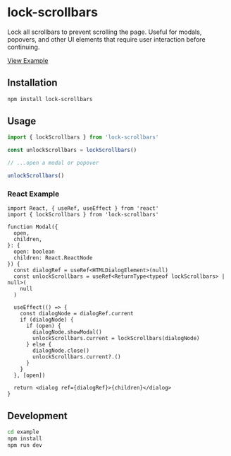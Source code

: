 # lock-scrollbars

Lock all scrollbars to prevent scrolling the page. Useful for modals, popovers, and other UI elements that require user interaction before continuing.

[View Example](https://lock-scrollbars.vercel.app/)

## Installation

```bash
npm install lock-scrollbars
```

## Usage

```ts
import { lockScrollbars } from 'lock-scrollbars'

const unlockScrollbars = lockScrollbars()

// ...open a modal or popover

unlockScrollbars()
```

### React Example

```tsx
import React, { useRef, useEffect } from 'react'
import { lockScrollbars } from 'lock-scrollbars'

function Modal({
  open,
  children,
}: {
  open: boolean
  children: React.ReactNode
}) {
  const dialogRef = useRef<HTMLDialogElement>(null)
  const unlockScrollbars = useRef<ReturnType<typeof lockScrollbars> | null>(
    null
  )

  useEffect(() => {
    const dialogNode = dialogRef.current
    if (dialogNode) {
      if (open) {
        dialogNode.showModal()
        unlockScrollbars.current = lockScrollbars(dialogNode)
      } else {
        dialogNode.close()
        unlockScrollbars.current?.()
      }
    }
  }, [open])

  return <dialog ref={dialogRef}>{children}</dialog>
}
```

## Development

```bash
cd example
npm install
npm run dev
```
